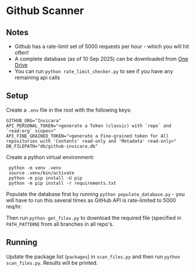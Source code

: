 # Github Scanner

## Notes

- Github has a rate-limit set of 5000 requests per hour - which you will hit often!
- A complete database (as of 10 Sep 2025) can be downloaded from [One Drive](https://invicara-my.sharepoint.com/:u:/p/christian_salway/EcpXFfNILjZJv46fOYfW51UBOzVEPgcjGw6M5YCqvOlAZA?e=cbd0vd)
- You can run `python rate_limit_checker.py` to see if you have any remaining api calls

## Setup

Create a `.env` file in the root with the following keys:

```
GITHUB_ORG="Invicara"
API_PERSONAL_TOKEN="<generate a Token (classic) with `repo` and `read:org` scopes>"
API_FINE_GRAINED_TOKEN="<generate a Fine-grained token for All repositories with 'Contents' read-only and 'Metadata' read-only>"
DB_FILEPATH="db/github-invicara.db"
```

Create a python virtual environment:

```
 python -m venv .venv
 source .venv/bin/activate
 python -m pip install -U pip
 python -m pip install -r requirements.txt
 ```

Populate the database first by running `python populate_database.py` -  you will have to run this several times as GitHub API is rate-limited to 5000 req/hr.

Then run `python get_files.py` to download the required file (specified in `PATH_PATTERN`) from all branches in all repo's.

## Running

Update the package list (`packages`) in `scan_files.py` and then run `python scan_files.py`. Results will be printed.

